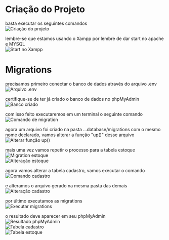 # Criação do Projeto

basta executar os seguintes comandos  
![Criação do projeto](https://github.com/user-attachments/assets/3b6925bb-a914-46a9-8224-782e648b92f0)

lembre-se que estamos usando o Xampp por lembre de dar start no apache e MYSQL  
![Start no Xampp](https://github.com/user-attachments/assets/4cfd5be6-8391-42dc-b3fa-394dd63a5996)

# Migrations

precisamos primeiro conectar o banco de dados através do arquivo .env  
![Arquivo .env](https://github.com/user-attachments/assets/d61c597f-a019-4893-bb76-d0310ffa3fd6)

certifique-se de ter já criado o banco de dados no phpMyAdmin  
![Banco criado](https://github.com/user-attachments/assets/fe4c9efa-0d40-40a4-8466-bc02ff6516eb)

com isso feito executaremos em um terminal o seguinte comando  
![Comando de migration](https://github.com/user-attachments/assets/a987bd56-e1b8-4612-aa39-29e688375d26)

agora um arquivo foi criado na pasta ...database/migrations com o mesmo nome declarado, vamos alterar a função "up()" desse arquivo  
![Alterar função up()](https://github.com/user-attachments/assets/fbfe00f6-ad2b-45fc-b778-1ea57f96d54f)

mais uma vez vamos repetir o processo para a tabela estoque  
![Migration estoque](https://github.com/user-attachments/assets/c2727cf6-d0eb-428c-a7fa-1444f6dec759)  
![Alteração estoque](https://github.com/user-attachments/assets/79b50100-f1c5-4feb-98c7-b281fabd3f02)

agora vamos alterar a tabela cadastro, vamos executar o comando  
![Comando cadastro](https://github.com/user-attachments/assets/024f235f-13ff-4b6e-b3cb-22f97a2a54a3)

e alteramos o arquivo gerado na mesma pasta das demais  
![Alteração cadastro](https://github.com/user-attachments/assets/cc4afcb5-ebc2-46f2-914d-8e7a43bda6cc)

por último executamos as migrations  
![Executar migrations](https://github.com/user-attachments/assets/d2017e6c-a735-464b-bd47-0f602932f516)

o resultado deve aparecer em seu phpMyAdmin  
![Resultado phpMyAdmin](https://github.com/user-attachments/assets/78a82368-8f97-41b9-8535-072c682acc91)  
![Tabela cadastro](https://github.com/user-attachments/assets/8cb77466-4313-4e49-9de7-33898f9bdf25)  
![Tabela estoque](https://github.com/user-attachments/assets/8494567d-05a0-459a-b88a-3f378f7ee2cf)
